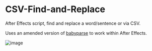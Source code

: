 # CSV-Find-and-Replace
After Effects script, find and replace a word/sentence or via CSV.

Uses an amended version of [babyparse](https://github.com/Rich-Harris/BabyParse) to work within After Effects.

![image](https://user-images.githubusercontent.com/20384923/117556287-11167c00-b05f-11eb-8a72-729de82009d1.png)
